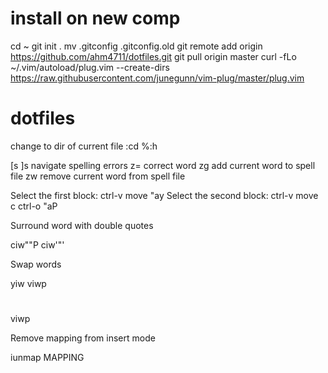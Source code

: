 # install on new comp

cd ~
git init .
mv .gitconfig .gitconfig.old
git remote add origin https://github.com/ahm4711/dotfiles.git
git pull origin master
curl -fLo ~/.vim/autoload/plug.vim --create-dirs \
    https://raw.githubusercontent.com/junegunn/vim-plug/master/plug.vim

# dotfiles
change to dir of current file
:cd %:h

[s ]s navigate spelling errors
z= correct word
zg add current word to spell file
zw remove current word from spell file

Select the first block: ctrl-v move "ay
Select the second block: ctrl-v move c ctrl-o "aP <Esc> 


Surround word with double quotes

ciw""<Esc>P
ciw'<C-r><C-o>"'<esc>


Swap words

yiw
viwp
#
viwp


Remove mapping from insert mode

iunmap MAPPING


